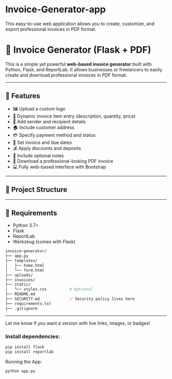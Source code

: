 # Invoice-Generator-app
This easy-to-use web application allows you to create, customize, and export professional invoices in PDF format.
# 🧾  Invoice Generator (Flask + PDF)

This is a simple yet powerful **web-based invoice generator** built with Python, Flask, and ReportLab. It allows businesses or freelancers to easily create and download professional invoices in PDF format.

---

## 🚀 Features

- 🖼️ Upload a custom logo
- 🧾 Dynamic invoice item entry (description, quantity, price)
- 💬 Add sender and recipient details
- 🏠 Include customer address
- 💳 Specify payment method and status
- 📅 Set invoice and due dates
- 💰 Apply discounts and deposits
- 📝 Include optional notes
- 📄 Download a professional-looking PDF invoice
- 💻 Fully web-based interface with Bootstrap

---

## 📁 Project Structure




---

## 🔧 Requirements

- Python 3.7+
- Flask
- ReportLab
- Werkzeug (comes with Flask)
```bash
invoice-generator/
├── app.py
├── templates/
│   ├── home.html
│   └── form.html
├── uploads/
├── invoices/
├── static/
│   └── styles.css          # Optional
├── README.md
├── SECURITY.md             ✅ Security policy lives here
├── requirements.txt
├── .gitignore
```
---

Let me know if you want a version with live links, images, or badges!
### Install dependencies:
```bash
pip install flask 
pip install reportlab
```

Running the App:
 ```bash
python app.py
 ```

